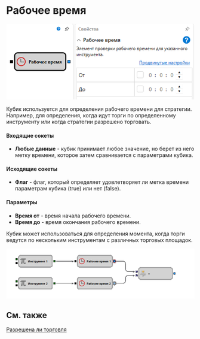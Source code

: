 # Рабочее время

![Designer Working time 00](../images/Designer_Working_time_00.png)

Кубик используется для определения рабочего времени для стратегии. Например, для определения, когда идут торги по определенному инструменту или когда стратегии разрешено торговать.
#### Входящие сокеты

- **Любые данные** \- кубик принимает любое значение, но берет из него метку времени, которое затем сравнивается с параметрами кубика.
#### Исходящие сокеты

- **Флаг** \- флаг, который определяет удовлетворяет ли метка времени параметрам кубика (true) или нет (false).
#### Параметры

- **Время от** \- время начала рабочего времени.
- **Время до** \- время окончания рабочего времени.

Кубик может использоваться для определения момента, когда торги ведутся по нескольким инструментам с различных торговых площадок.

![Designer Working time 01](../images/Designer_Working_time_01.png)

## См. также

[Разрешена ли торговля](Designer_TradeAllowedDiagramElement.md)
